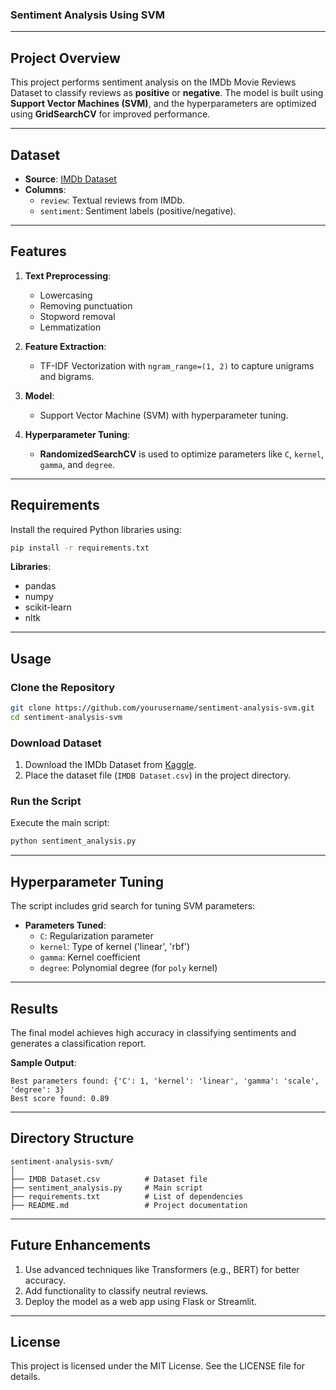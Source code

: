 ### Sentiment Analysis Using SVM

---

## **Project Overview**
This project performs sentiment analysis on the IMDb Movie Reviews Dataset to classify reviews as **positive** or **negative**. The model is built using **Support Vector Machines (SVM)**, and the hyperparameters are optimized using **GridSearchCV** for improved performance.

---

## **Dataset**
- **Source**: [IMDb Dataset](https://www.kaggle.com/lakshmi25npathi/imdb-dataset-of-50k-movie-reviews)
- **Columns**:
  - `review`: Textual reviews from IMDb.
  - `sentiment`: Sentiment labels (positive/negative).

---

## **Features**
1. **Text Preprocessing**:
   - Lowercasing
   - Removing punctuation
   - Stopword removal
   - Lemmatization

2. **Feature Extraction**:
   - TF-IDF Vectorization with `ngram_range=(1, 2)` to capture unigrams and bigrams.

3. **Model**:
   - Support Vector Machine (SVM) with hyperparameter tuning.

4. **Hyperparameter Tuning**:
   - **RandomizedSearchCV** is used to optimize parameters like `C`, `kernel`, `gamma`, and `degree`.

---

## **Requirements**
Install the required Python libraries using:

```bash
pip install -r requirements.txt
```

**Libraries**:
- pandas
- numpy
- scikit-learn
- nltk

---

## **Usage**

### Clone the Repository
```bash
git clone https://github.com/yourusername/sentiment-analysis-svm.git
cd sentiment-analysis-svm
```

### Download Dataset
1. Download the IMDb Dataset from [Kaggle](https://www.kaggle.com/lakshmi25npathi/imdb-dataset-of-50k-movie-reviews).
2. Place the dataset file (`IMDB Dataset.csv`) in the project directory.

### Run the Script
Execute the main script:

```bash
python sentiment_analysis.py
```

---

## **Hyperparameter Tuning**
The script includes grid search for tuning SVM parameters:

- **Parameters Tuned**:
  - `C`: Regularization parameter
  - `kernel`: Type of kernel ('linear', 'rbf')
  - `gamma`: Kernel coefficient
  - `degree`: Polynomial degree (for `poly` kernel)

---

## **Results**
The final model achieves high accuracy in classifying sentiments and generates a classification report.

**Sample Output**:
```
Best parameters found: {'C': 1, 'kernel': 'linear', 'gamma': 'scale', 'degree': 3}
Best score found: 0.89
```

---

## **Directory Structure**
```
sentiment-analysis-svm/
│
├── IMDB Dataset.csv          # Dataset file
├── sentiment_analysis.py     # Main script
├── requirements.txt          # List of dependencies
├── README.md                 # Project documentation
```

---

## **Future Enhancements**
1. Use advanced techniques like Transformers (e.g., BERT) for better accuracy.
2. Add functionality to classify neutral reviews.
3. Deploy the model as a web app using Flask or Streamlit.

---

## **License**
This project is licensed under the MIT License. See the LICENSE file for details.
